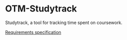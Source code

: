 ﻿# OTM-Studytrack

Studytrack, a tool for tracking time spent on coursework.

[Requirements specification](https://github.com/elucca/OTM-Studytrack/blob/master/documentation/software%20requirements%20specification.md)
